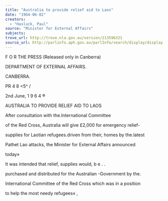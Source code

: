 ```yaml
---
title: "Australia to provide relief aid to Laos"
date: "1964-06-02"
creators:
  - "Hasluck, Paul"
source: "Minister for External Affairs"
subjects:
trove_url: http://trove.nla.gov.au/version/213596321
source_url: http://parlinfo.aph.gov.au/parlInfo/search/display/display.w3p;query=Id%3A%22media/pressrel/HPR10003575%22
---
```


 F O R  THE PRESS (Released only in Canberra)

 DEPARTMENT OF EXTERNAL AFFAIRS. 

 CANBERRA.

 PR 4 8  <5^ /

 2nd June, 1 9 6 4 ®

 AUSTRALIA TO PROVIDE RELIEF AID TO LAOS

 After consultation with the.International Committee 

 of the Red Cross, Australia will give £2,000 for emergency relief- 

 supplies for Laotian refugees.driven from their, homes by the.latest 

 Pathet Lao attacks, the Minister for External Affairs announced 

 today»

 It was intended that relief, supplies would, b e .  .

 purchased and distributed for the Australian -Government by the. 

 International Committee of the Red Cross which was in a position 

 to help the most needy refugees« ,

